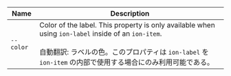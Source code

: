 | Name      | Description                                                                                                                                                                                                                |
| --------- | -------------------------------------------------------------------------------------------------------------------------------------------------------------------------------------------------------------------------- |
| `--color` | Color of the label. This property is only available when using `ion-label` inside of an `ion-item`.<br /><br />自動翻訳: ラベルの色。このプロパティは `ion-label` を `ion-item` の内部で使用する場合にのみ利用可能である。 |
